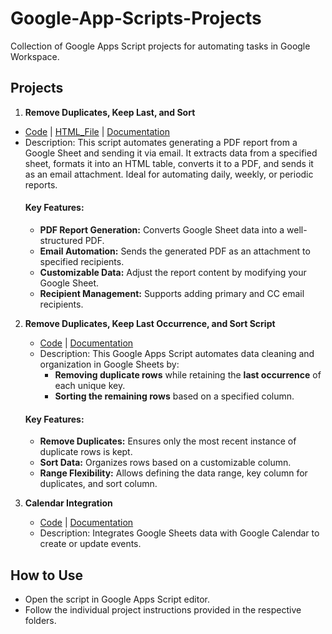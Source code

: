 # Google-App-Scripts-Projects
Collection of Google Apps Script projects for automating tasks in Google Workspace.

## Projects
1. **Remove Duplicates, Keep Last, and Sort**
- [Code](Google_Sheet_Pdf_Report_Email/App_Script.gs) | [HTML_File](Google_Sheet_Pdf_Report_Email/HTML.html) | [Documentation](Google_Sheet_Pdf_Report_Email/README.md)
- Description: This script automates generating a PDF report from a Google Sheet and sending it via email. It extracts data from a specified sheet, formats it into an HTML table, converts it to a PDF, and sends it as an email attachment. Ideal for automating daily, weekly, or periodic reports.
   #### Key Features:
   - **PDF Report Generation:** Converts Google Sheet data into a well-structured PDF.
   - **Email Automation:**      Sends the generated PDF as an attachment to specified recipients.
   - **Customizable Data:**     Adjust the report content by modifying your Google Sheet.
   - **Recipient Management:**  Supports adding primary and CC email recipients.

2. **Remove Duplicates, Keep Last Occurrence, and Sort Script**
   - [Code](Remove_Duplicate_Rows_And_Sort_Final_Result_Based_On_Column_Value/App_Script.gs) | [Documentation](Remove_Duplicate_Rows_And_Sort_Final_Result_Based_On_Column_Value/README.md)
   - Description: This Google Apps Script automates data cleaning and organization in Google Sheets by:  
      - **Removing duplicate rows** while retaining the **last occurrence** of each unique key.  
      - **Sorting the remaining rows** based on a specified column.  
   #### Key Features:  
   - **Remove Duplicates:** Ensures only the most recent instance of duplicate rows is kept.  
   - **Sort Data:** Organizes rows based on a customizable column.  
   - **Range Flexibility:** Allows defining the data range, key column for duplicates, and sort column.  

3. **Calendar Integration**
   - [Code](google-sheet-pdf-report-email) | [Documentation](calendar_integration/README.md)
   - Description: Integrates Google Sheets data with Google Calendar to create or update events.

## How to Use
- Open the script in Google Apps Script editor.
- Follow the individual project instructions provided in the respective folders.

